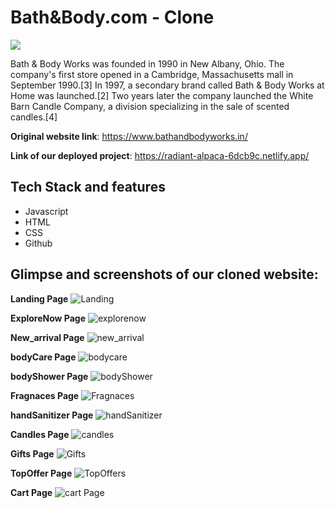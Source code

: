 # Bath&Body.com - Clone

<img src="https://encrypted-tbn0.gstatic.com/images?q=tbn:ANd9GcSjrLoqdYu4haeWRPTxlRxAe0UnxKbAVT6vrg&usqp=CAU" >


Bath & Body Works was founded in 1990 in New Albany, Ohio. The company's first store opened in a Cambridge, Massachusetts mall in September 1990.[3] In 1997, a secondary brand called Bath & Body Works at Home was launched.[2] Two years later the company launched the White Barn Candle Company, a division specializing in the sale of scented candles.[4]

**Original website link**: https://www.bathandbodyworks.in/

**Link of our deployed project**: https://radiant-alpaca-6dcb9c.netlify.app/

## Tech Stack and features
- Javascript
- HTML
- CSS
- Github


## Glimpse and screenshots of our cloned website:
**Landing Page**
![Landing](https://user-images.githubusercontent.com/97913174/185203966-6c1ebb2a-1b47-45e9-9b4d-46e8a388baa7.png)

**ExploreNow Page**
![explorenow](https://user-images.githubusercontent.com/97913174/185203999-d6593f1f-486f-4f11-a420-0c2b11a76b88.png)

**New_arrival Page**
![new_arrival](https://user-images.githubusercontent.com/97913174/185204012-0e6e9d4a-b3b3-472e-b7db-77bf980005a7.png)

**bodyCare Page**
![bodycare](https://user-images.githubusercontent.com/97913174/185204034-48f5dcf3-c18e-4195-99e3-aa84f5367709.png)

**bodyShower Page**
![bodyShower](https://user-images.githubusercontent.com/97913174/185204076-00bf465d-081e-4dfc-bfa8-5a255cba7118.png)

**Fragnaces Page**
![Fragnaces](https://user-images.githubusercontent.com/97913174/185204103-69f529a1-2767-4052-b838-84a297f9f2cb.png)

**handSanitizer Page**
![handSanitizer](https://user-images.githubusercontent.com/97913174/185204139-5faf81ed-7253-406d-8470-26b321a19903.png)

**Candles Page**
![candles](https://user-images.githubusercontent.com/97913174/185204165-eb91c4cc-3d85-430e-9cba-578d6eedec48.png)

**Gifts Page**
![Gifts](https://user-images.githubusercontent.com/97913174/185204185-f0a6d76c-26c8-4abb-9e67-e0c4566b9610.png)

**TopOffer Page**
![TopOffers](https://user-images.githubusercontent.com/97913174/185204217-d06a45ca-570b-4b0a-b21d-206460651b5f.png)

**Cart Page**
![cart Page](https://user-images.githubusercontent.com/97913174/185204238-8d122d0b-6295-437f-857b-602831738552.png)

